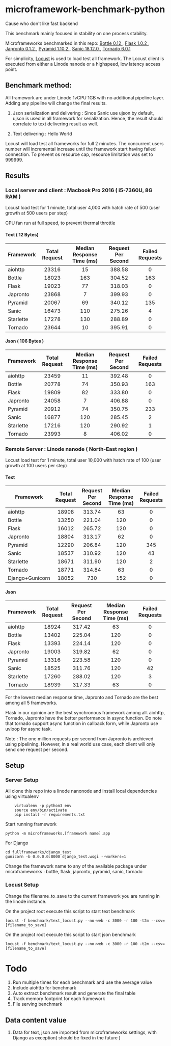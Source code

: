 # microframework-benchmark-python
Cause who don't like fast backend

This benchmark mainly focused in stability on one process stability. 

Microframeworks benchmarked in this repo: [Bottle 0.12 ](https://bottlepy.org/), [Flask 1.0.2 ](http://flask.pocoo.org/), [Japronto 0.1.2 ](https://github.com/squeaky-pl/japronto), [Pyramid 1.10.2 ](https://docs.pylonsproject.org/projects/pyramid/en/latest/index.html), [Sanic 18.12.0 ](https://github.com/huge-success/sanic), [Tornado 6.0.1](https://www.tornadoweb.org/en/stable/)

For simplicity, [Locust](https://locust.io/) is used to load test all framework. The Locust client is executed from either a Linode nanode or a highspeed, low latency access point. 

## Benchmark method:

All framework are under Linode 1vCPU 1GB with no additional pipeline layer. Adding any pipeline will change the final results.

1. Json serialization and delivering : Since Sanic use ujson by default, ujson is used in all framework for serialization. Hence, the result should correlate to text delivering result as well.

2. Text delivering : Hello World

Locust will load test all frameworks for full 2 minutes. The concurrent users number will incremental increase until the framework start having failed connection. To prevent os resource cap, resource limitation was set to 999999.

## Results

### Local server and client : Macbook Pro 2016 ( i5-7360U, 8G RAM )

Locust load test for 1 minute, total user 4,000 with hatch rate of 500 (user growth at 500 users per step)

CPU fan run at full speed, to prevent thermal throttle

#### Text ( 12 Bytes)

| Framework  | Total Request  | Median Response Time (ms) | Request Per Second  | Failed Requests |
|------------|:--------------:|:-------------------:|:---------------------:|:---:|
|   aiohttp   |  23316     |  15 | 388.58 | 0 |
|   Bottle   |  18023         | 163  | 304.52 | 163 |
|   Flask    |  19023 | 77 |  318.03 | 0 |
|   Japronto |  23868 |  7 | 399.93  | 0 |
|   Pyramid  |  20067 |  69 | 340.12 | 135 |
|   Sanic    |  16473 | 110  |  275.26 | 4 |
|   Starlette    |  17278 | 130  |  288.89 | 0 |
|   Tornado  |  23644 | 10  |  395.91 | 0 |

#### Json ( 106 Bytes )

| Framework  | Total Request  | Median Response Time (ms) | Request Per Second | Failed Requests |
|------------|:--------------:|:-------------------:|:---------------------:|:---:|
|   aiohttp   |  23459     |  11 | 392.48 | 0 |
|   Bottle   |  20778    |  74 | 350.93 | 163 |
|   Flask    |  19809 | 82  |  333.80 | 0 |
|   Japronto |  24058 |  7 | 406.88  | 0 |
|   Pyramid  |  20912 |  74 | 350.75 | 233 |
|   Sanic    |  16877 | 120  |  285.45 | 2 |
|   Starlette    |  17216 | 120   |  290.92 | 1 |
|   Tornado  |  23993 |  8 | 406.02 | 0 |

### Remote Server : Linode nanode ( North-East region )

Locust load test for 1 minute, total user 10,000 with hatch rate of 100 (user growth at 100 users per step)

#### Text

| Framework  | Total Request  | Request Per Second  | Median Response Time (ms) | Failed Requests |
|------------|:--------------:|:-------------------:|:---------------------:|:---:|
|   aiohttp   |  18908     |  313.74 | 63 | 0 |
|   Bottle   |  13250    |  221.04 | 120 | 0 |
|   Flask    |  16012 | 265.72  |  120 | 0 |
|   Japronto |  18804 |  313.17 | 62  | 0 |
|   Pyramid  |  12290 |  206.84 | 120 | 345 |
|   Sanic    |  18537 | 310.92  |  120 | 43 |
|   Starlette    |  18671 | 311.90   |  120 | 2 |
|   Tornado  |  18771 |  314.84 | 63 | 0 |
|   Django+Gunicorn  |  18052 |  730 | 152 | 0 |

#### Json

| Framework  | Total Request  | Request Per Second  | Median Response Time (ms) | Failed Requests |
|------------|:--------------:|:-------------------:|:---------------------:|:---:|
|   aiohttp   |  18924     |  317.42 | 63 | 0 |
|   Bottle   |  13402    |  225.04 | 120 | 0 |
|   Flask    |  13393 | 224.14  |  120 | 0 |
|   Japronto |  19003 |  319.82 | 62  | 0 |
|   Pyramid  |  13316 |  223.58 | 120 | 0 |
|   Sanic    |  18525 | 311.76  |  120 | 42 |
|   Starlette    |  17260 | 288.02   |  120 | 3 |
|   Tornado  |  18939 |  317.33 | 63 | 0 |


For the lowest median response time, Japronto and Tornado are the best among all 5 frameworks.

Flask in our opinion are the best synchronous framework among all. aiohttp, Tornado, Japronto have the better performance in async function. Do note that tornado support async function in callback form, while Japronto use uvloop for async task. 

Note : The one million requests per second from Japronto is archieved using pipelining. However, in a real world use case, each client will only send one request per second.

## Setup

### Server Setup

All clone this repo into a linode nanonode and install local dependencies using virtualenv

```
    virtualenv -p python3 env
    source env/bin/activate
    pip install -r requirements.txt
```

Start running framework
```
python -m microframeworks.[framework name].app
```

For Django 
```
cd fullframeworks/django_test
gunicorn -b 0.0.0.0:8000 django_test.wsgi --workers=1
```

Change the framework name to any of the available package under microframeworks : bottle, flask, japronto, pyramid, sanic, tornado

### Locust Setup

Change the filename_to_save to the current framework you are running in the linode instance.

On the project root execute this script to start text benchmark
```
locust -f benchmark/text_locust.py --no-web -c 3000 -r 100 -t2m --csv=[filename_to_save] 
```

On the project root execute this script to start json benchmark
```
locust -f benchmark/text_locust.py --no-web -c 3000 -r 100 -t2m --csv=[filename_to_save] 
```


# Todo

1. Run multiple times for each benchmark and use the average value
2. Include aiohttp for benchmark 
3. Auto extract benchmark result and generate the final table
4. Track memory footprint for each framework
5. File serving benchmark


## Data content value

1. Data for text, json are imported from microframeworks.settings, with Django as exception( should be fixed in the future )
